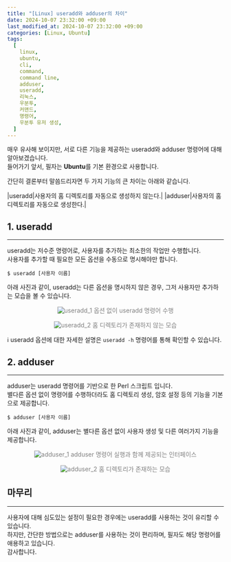 ```yaml
---
title: "[Linux] useradd와 adduser의 차이"
date: 2024-10-07 23:32:00 +09:00
last_modified_at: 2024-10-07 23:32:00 +09:00
categories: [Linux, Ubuntu]
tags:
  [
    linux,
    ubuntu,
    cli,
    command,
    command line,
    adduser,
    useradd,
    리눅스,
    우분투,
    커맨드,
    명령어,
    우분투 유저 생성,
  ]
---
```


매우 유사해 보이지만, 서로 다른 기능을 제공하는 useradd와 adduser 명령어에 대해 알아보겠습니다.  
들어가기 앞서, 필자는 **Ubuntu**를 기본 환경으로 사용합니다.  

간단히 결론부터 말씀드리자면 두 가지 기능의 큰 차이는 아래와 같습니다.  

|useradd|사용자의 홈 디렉토리를 자동으로 생성하지 않는다.|
|adduser|사용자의 홈 디렉토리를 자동으로 생성한다.|

## 1. useradd
---
useradd는 저수준 명령어로, 사용자를 추가하는 최소한의 작업만 수행합니다.  
사용자를 추가할 때 필요한 모든 옵션을 수동으로 명시해야만 합니다.
```shell
$ useradd [사용자 이름]
```
아래 사진과 같이, useradd는 다른 옵션을 명시하지 않은 경우, 그저 사용자만 추가하는 모습을 볼 수 있습니다.  

<p align="center" style="color:gray">
  <img src="https://github.com/user-attachments/assets/942ee5c5-72f2-442d-b912-5a59c9abeb8c" alt="useradd_1" />
  옵션 없이 useradd 명령어 수행
</p>

<p align="center" style="color:gray">
  <img src="https://github.com/user-attachments/assets/c0bc52f9-c040-44ec-b41e-654e9c2a93d8" alt="useradd_2" />
  홈 디렉토리가 존재하지 않는 모습
</p>

ℹ️ useradd 옵션에 대한 자세한 설명은 `useradd -h` 명령어를 통해 확인할 수 있습니다.  

## 2. adduser
---
adduser는 useradd 명령어를 기반으로 한 Perl 스크립트 입니다.  
별다른 옵션 없이 명령어를 수행하더라도 홈 디렉토리 생성, 암호 설정 등의 기능을 기본으로 제공합니다.  
```shell
$ adduser [사용자 이름]
```
아래 사진과 같이, adduser는 별다른 옵션 없이 사용자 생성 및 다른 여러가지 기능을 제공합니다.  

<p align="center" style="color:gray">
  <img src="https://github.com/user-attachments/assets/ca0c66a1-4ce3-41cd-88fb-8041184d0da8" alt="adduser_1" />
  adduser 명령어 실행과 함께 제공되는 인터페이스
</p>

<p align="center" style="color:gray">
  <img src="https://github.com/user-attachments/assets/77d20f4c-42c3-4955-9e49-aadab3dd3e9a" alt="adduser_2" />
  홈 디렉토리가 존재하는 모습
</p>

## 마무리
---
사용자에 대해 심도있는 설정이 필요한 경우에는 useradd를 사용하는 것이 유리할 수 있습니다.  
하지만, 간단한 방법으로는 adduser를 사용하는 것이 편리하며, 필자도 해당 명령어를 애용하고 있습니다.  
감사합니다.  
